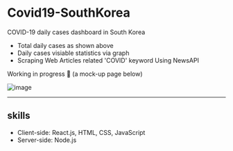 # Covid19-SouthKorea
COVID-19 daily cases dashboard in South Korea 
* Total daily cases as shown above
* Daily cases visiable statistics via graph
* Scraping Web Articles related 'COVID' keyword Using NewsAPI

Working in progress :wrench: (a mock-up page below)

![image](https://user-images.githubusercontent.com/72956452/105278009-f8857180-5be7-11eb-8a48-da5dae66988f.png)
***
## skills 
* Client-side: React.js, HTML, CSS, JavaScript 
* Server-side: Node.js
